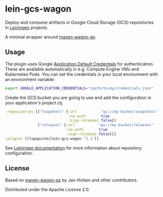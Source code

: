 # lein-gcs-wagon

Deploy and consume artifacts in Google Cloud Storage (GCS) repositories in 
[Leiningen](https://github.com/technomancy/leiningen) projects.

A minimal wrapper around [maven-wagon-gs](https://github.com/janhicken/maven-wagon-gs).

## Usage

The plugin uses Google [Application Default Credentials](https://cloud.google.com/docs/authentication/production) for
authentication. These are available automatically in e.g. Compute Engine VMs and Kubernetes Pods. You can set the
credentials in your local environment with an environment variable:

```bash
export GOOGLE_APPLICATION_CREDENTIALS="/path/to/my/credentials.json"
```

Create the GCS bucket you are going to use and add the configuration in your application's project.clj:
```clojure
:repositories [["snapshots" {:url           "gs://my-bucket/snapshots"
                             :no-auth       true
                             :sign-releases false}]
               ["releases" {:url           "gs://my-bucket/releases"
                            :no-auth       true
                            :sign-releases false}]]
:plugins [[lupapiste/lein-gcs-wagon "1.1"]]
```

See [Leiningen documentation](https://github.com/technomancy/leiningen/blob/master/doc/DEPLOY.md) for more information
about repository configuration.

## License

Based on [maven-wagon-gs](https://github.com/janhicken/maven-wagon-gs) by Jan Hicken and other contributors.

Distributed under the Apache License 2.0.

